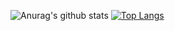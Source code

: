 ![Anurag's github stats](https://github-readme-stats.vercel.app/api?username=Tipsy-North&show_icons=true&theme=dark)
[![Top Langs](https://github-readme-stats.vercel.app/api/top-langs/?username=anuraghazra)](https://github.com/Tipsy-North/github-readme-stats)

